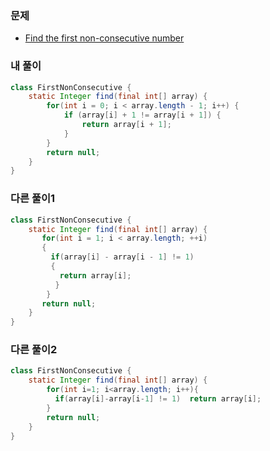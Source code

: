 ### 문제
- [Find the first non-consecutive number](https://www.codewars.com/kata/58f8a3a27a5c28d92e000144/train/java)

### 내 풀이
```java
class FirstNonConsecutive {
    static Integer find(final int[] array) {
        for(int i = 0; i < array.length - 1; i++) {
            if (array[i] + 1 != array[i + 1]) {
                return array[i + 1];
            }
        }
        return null;
    }
}
```

### 다른 풀이1
```java
class FirstNonConsecutive {
    static Integer find(final int[] array) {
       for(int i = 1; i < array.length; ++i)
       {
         if(array[i] - array[i - 1] != 1)
         {
           return array[i];
          }
        }
       return null;
    }
}
```

### 다른 풀이2
```java
class FirstNonConsecutive {
    static Integer find(final int[] array) {
        for(int i=1; i<array.length; i++){
          if(array[i]-array[i-1] != 1)  return array[i];
        }
        return null;
    }
}
```
